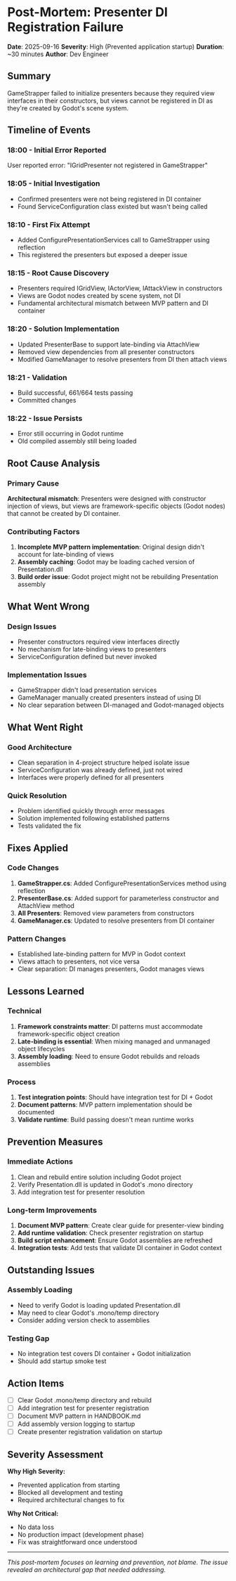 # Post-Mortem: Presenter DI Registration Failure

**Date**: 2025-09-16
**Severity**: High (Prevented application startup)
**Duration**: ~30 minutes
**Author**: Dev Engineer

## Summary
GameStrapper failed to initialize presenters because they required view interfaces in their constructors, but views cannot be registered in DI as they're created by Godot's scene system.

## Timeline of Events

### 18:00 - Initial Error Reported
User reported error: "IGridPresenter not registered in GameStrapper"

### 18:05 - Initial Investigation
- Confirmed presenters were not being registered in DI container
- Found ServiceConfiguration class existed but wasn't being called

### 18:10 - First Fix Attempt
- Added ConfigurePresentationServices call to GameStrapper using reflection
- This registered the presenters but exposed a deeper issue

### 18:15 - Root Cause Discovery
- Presenters required IGridView, IActorView, IAttackView in constructors
- Views are Godot nodes created by scene system, not DI
- Fundamental architectural mismatch between MVP pattern and DI container

### 18:20 - Solution Implementation
- Updated PresenterBase to support late-binding via AttachView
- Removed view dependencies from all presenter constructors
- Modified GameManager to resolve presenters from DI then attach views

### 18:21 - Validation
- Build successful, 661/664 tests passing
- Committed changes

### 18:22 - Issue Persists
- Error still occurring in Godot runtime
- Old compiled assembly still being loaded

## Root Cause Analysis

### Primary Cause
**Architectural mismatch**: Presenters were designed with constructor injection of views, but views are framework-specific objects (Godot nodes) that cannot be created by DI container.

### Contributing Factors
1. **Incomplete MVP pattern implementation**: Original design didn't account for late-binding of views
2. **Assembly caching**: Godot may be loading cached version of Presentation.dll
3. **Build order issue**: Godot project might not be rebuilding Presentation assembly

## What Went Wrong

### Design Issues
- Presenter constructors required view interfaces directly
- No mechanism for late-binding views to presenters
- ServiceConfiguration defined but never invoked

### Implementation Issues
- GameStrapper didn't load presentation services
- GameManager manually created presenters instead of using DI
- No clear separation between DI-managed and Godot-managed objects

## What Went Right

### Good Architecture
- Clean separation in 4-project structure helped isolate issue
- ServiceConfiguration was already defined, just not wired
- Interfaces were properly defined for all presenters

### Quick Resolution
- Problem identified quickly through error messages
- Solution implemented following established patterns
- Tests validated the fix

## Fixes Applied

### Code Changes
1. **GameStrapper.cs**: Added ConfigurePresentationServices method using reflection
2. **PresenterBase.cs**: Added support for parameterless constructor and AttachView method
3. **All Presenters**: Removed view parameters from constructors
4. **GameManager.cs**: Updated to resolve presenters from DI container

### Pattern Changes
- Established late-binding pattern for MVP in Godot context
- Views attach to presenters, not vice versa
- Clear separation: DI manages presenters, Godot manages views

## Lessons Learned

### Technical
1. **Framework constraints matter**: DI patterns must accommodate framework-specific object creation
2. **Late-binding is essential**: When mixing managed and unmanaged object lifecycles
3. **Assembly loading**: Need to ensure Godot rebuilds and reloads assemblies

### Process
1. **Test integration points**: Should have integration test for DI + Godot
2. **Document patterns**: MVP pattern implementation should be documented
3. **Validate runtime**: Build passing doesn't mean runtime works

## Prevention Measures

### Immediate Actions
1. Clean and rebuild entire solution including Godot project
2. Verify Presentation.dll is updated in Godot's .mono directory
3. Add integration test for presenter resolution

### Long-term Improvements
1. **Document MVP pattern**: Create clear guide for presenter-view binding
2. **Add runtime validation**: Check presenter registration on startup
3. **Build script enhancement**: Ensure Godot assemblies are refreshed
4. **Integration tests**: Add tests that validate DI container in Godot context

## Outstanding Issues

### Assembly Loading
- Need to verify Godot is loading updated Presentation.dll
- May need to clear Godot's .mono/temp directory
- Consider adding version check to assemblies

### Testing Gap
- No integration test covers DI container + Godot initialization
- Should add startup smoke test

## Action Items

- [ ] Clear Godot .mono/temp directory and rebuild
- [ ] Add integration test for presenter registration
- [ ] Document MVP pattern in HANDBOOK.md
- [ ] Add assembly version logging to startup
- [ ] Create presenter registration validation on startup

## Severity Assessment

**Why High Severity:**
- Prevented application from starting
- Blocked all development and testing
- Required architectural changes to fix

**Why Not Critical:**
- No data loss
- No production impact (development phase)
- Fix was straightforward once understood

---

*This post-mortem focuses on learning and prevention, not blame. The issue revealed an architectural gap that needed addressing.*